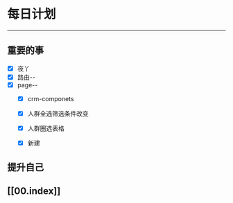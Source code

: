 
# 每日计划
---
## 重要的事

- [x]    夜丫
- [x]   路由--
- [x]  page--
     - [x]  crm-componets
     - [x]  人群全选筛选条件改变
     - [x] 人群圈选表格
     - [x] 新建
     
     
     



## 提升自己

  



## [[00.index]]










